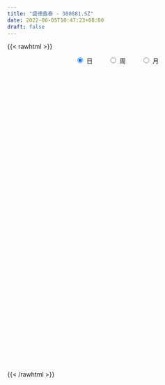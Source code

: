 ```yaml
---
title: "盛德鑫泰 - 300881.SZ"
date: 2022-06-05T10:47:23+08:00
draft: false
---
```

{{< rawhtml >}}
    <div style="text-align: center">
        <label style="padding: 1rem;"><input style="margin-right: .5rem" type="radio" name="period" value="D" checked onclick="period_change(this)">日</label>
        <label style="padding: 1rem;"><input style="margin-right: .5rem" type="radio" name="period" value="W" onclick="period_change(this)">周</label>
        <label style="padding: 1rem;"><input style="margin-right: .5rem" type="radio" name="period" value="M" onclick="period_change(this)">月</label>
    </div>
    <div id="chart" style="height: 700px;"></div> 
    <script type="text/javascript">
        const D_v = [183459.56,133096.41,106943.69,97411.88,115498.33,85787.49,69026.82,60356.19,66077.04,68527.99,84594.08,102949.31,173974.7,141675.83,115065.7,79805.15,62790.23,87959.37,75401.09,59079.61,36997.6,38842.06,52681.86,69478.04,61838.26,84923.35,63080.54,45906.64,35133.87,72165.59,122716.57,109537.2,88916.91,107727.87,76338.31,64384.08,55459.93,49648.51,40727.27,35324.47,34009.37,76171.09,47866.12,44466.17,49767.18,38852.76,42556.01,22459.6,46648.8,39193.55,27491.55,25405.5,21601.06,37850.22,34809.07,37225.3,18696.75,48667.2,26573.89,19067.3,22034.0,19276.0,15183.75,10962.0,20067.17,17413.12,126953.56,89958.3,62262.96,47400.67,52999.32,51194.07,37090.98,33296.37,42504.41,26231.34,25945.98,32380.3,26600.32,20083.32,20736.92,21111.37,26102.72,25650.58,31663.68,45332.68,36478.99,35293.75,24358.53,27278.82,30753.61,44751.41,31254.9,30036.54,41979.24,30599.55,19690.18,18751.0,25635.89,26471.65,19126.77,21857.0,29146.54,31425.86,20425.24,23805.48,22587.0,20332.0,13282.0,14611.0,19881.08,15084.0,23952.18,27911.14,53141.19,40249.26,29738.84,36920.56,32844.04,59978.29,106129.41,80592.72,50213.88,56031.27,39094.66,45753.58,59898.98,86963.94,57770.35,48849.21,60071.3,109966.11,81691.83,162269.13,105213.1,93095.15,67626.56,56825.43,60426.55,41476.54,70540.75,47169.89,39499.73,96292.19,156854.62,97250.22,101921.29,77820.9,62102.69,45600.95,57690.02,48558.29,54357.34,59674.96,76689.04,76168.47,62943.3,68033.24,47720.17,34073.89,30603.05,56785.11,53702.08,46525.42,42369.88,39375.08,33239.4,21358.03,24928.36,34140.74,29299.15,24400.58,24046.37,23606.82,19805.26,30126.0,24139.54,60371.35,39256.24,39011.35,28661.31,41489.02,29791.63,18819.98,25418.5,42028.57,30528.39,39425.96,42203.43,23115.6,15468.08,15050.53,27065.76,22480.06,23480.05,16537.92,33618.14,29879.25,19137.24,15458.51,20050.61,15641.08,9862.36,12572.81,19641.46,18027.81,26114.6,26109.85,22308.17,19818.73,39631.54,30504.45,19914.45,18006.0,14357.94,30536.85,39575.91,24581.61,29964.99,25764.71,13947.7,29925.65,18114.84,13593.0,11273.0,13069.47,12187.73,11450.33,9316.74,21000.64,23193.45,29299.07,21869.35,23704.93,19635.59,16782.16,22368.22,24713.86,34431.91,21306.91,31332.2,22330.73,19456.65,22807.18,92861.39,76868.03,61887.39,50835.8,58903.26,52120.68,75772.09,51794.35,36744.97,37594.65,21886.64,57695.49,36163.53,26650.57,28203.25,35774.23,21117.24,10588.0,12705.0,7378.4,7531.91,6618.0,8392.0,6168.51,8705.52,6552.96,8710.55,7668.91,8977.64,9678.67,14715.64,8034.45,6894.81,12416.73,7756.55,6892.02,6820.57,10143.1,8454.32,5715.07,7259.56,9412.77,10119.95,8818.12,21582.08,15996.53,13385.02,18245.54,12273.45,16312.31,17514.19,12070.96,27952.9,19738.58,12070.15,16531.44,13081.39,11363.0,16492.61,47700.36,29488.51,25378.4,22377.77,18435.27,12620.26,10295.39,8413.36,13258.09,11923.36,53803.12,70384.91,62547.58,34860.45,25707.48,22645.95,21857.27,20565.6,20976.36,15639.48,13203.73,13776.12,17460.22,14680.0,18987.0,28446.7,16192.91,16245.8,16224.99,13886.15,18571.88,19719.82,16511.65,18287.58,36995.8,16700.0,7213.0,11687.02,6458.43,9151.0,7797.35,9114.0,15942.82,11744.0,6409.46,7054.43,4638.0,4887.26,5567.06,6515.06,7596.54,5902.0,6544.54,5419.0,11797.64,9810.2,7446.39,5777.0,9863.08,20837.54,16535.27,19136.42,104547.22,73203.9,51464.2,34534.72,32941.06,24372.21,20928.88,21734.01,17811.46,15911.9,11746.82,11542.0,14467.8,12855.57,13831.96,10121.82,6978.0,8372.39,13764.91,51008.48,68527.26,61548.48,42381.16,29570.94,39381.91,38046.26,74470.51,47487.16,57763.78,39416.05,30460.0,33537.86,28816.98,34664.1,25573.22,19428.0,16762.04,14853.28,11112.44,9689.97,14242.69,27912.92,18349.82,13844.0,13646.44,10585.44,9377.48,8826.23,27823.82,34225.2,27371.93,10974.89,14801.73,10847.54,10795.07,9640.93,11063.76,21044.76]
const D_histogram = [0.0,-1.5794871795,-2.8117408138,-3.7445008884,-4.0823921048,-4.3822597859,-4.5706843021,-4.5636642176,-4.1784117287,-3.5348537908,-2.7927271471,-1.6390900568,-0.1923684998,0.4430390995,0.9753156395,1.0031164705,1.1187729012,1.2585465266,1.1001067927,0.7918216645,0.628610617,0.5640904313,0.7473192163,1.148552299,1.332837846,1.5937228738,1.6268489928,1.5621917507,1.4041658488,1.4881776642,1.8967021242,1.9576669548,2.0005377542,2.274149466,2.1042433021,1.9680606315,1.4906314684,1.0066551916,0.792455195,0.6048822565,0.453940056,0.568960667,0.463640169,0.3784790471,0.1040622107,-0.0610390622,-0.4021855811,-0.5885375407,-0.4427569958,-0.3998454121,-0.3365944219,-0.3639755491,-0.3591061712,-0.2345422076,-0.2221934416,-0.3537102198,-0.3839037582,-0.2951634023,-0.2902955111,-0.2208044718,-0.1286265349,-0.0784601518,-0.0736693673,-0.055920881,0.0176477163,0.0323235616,0.5382919999,0.6403171836,0.5857354353,0.5251428344,0.2649274472,0.1185439923,-0.0499202448,-0.1403163734,-0.353497329,-0.4989157048,-0.5662981882,-0.5244249092,-0.492929581,-0.4467684964,-0.379415055,-0.2606013652,-0.0921934763,0.0035926845,-0.0526385899,-0.031966928,-0.1702358332,-0.3813440212,-0.462797441,-0.5718946502,-0.522817299,-0.261746689,-0.0659632155,0.1011227783,0.2871810625,0.327303981,0.292253437,0.2067896893,0.1894632532,0.2561637242,0.2342422577,0.2799194661,0.3796118092,0.3207209645,0.2024418391,0.1828663053,0.098768512,-0.0407324507,-0.0945960733,-0.1096135923,-0.0079867922,0.1097488583,0.2209483608,0.322994638,0.4438507249,0.4746991923,0.3966557866,0.4392575718,0.3583227844,0.4452526578,0.6854318576,0.6571529636,0.5384519288,0.4369943885,0.2728097599,0.2457726809,0.2385456448,0.3329150485,0.3831490895,0.3256321179,0.3643105418,0.7858945371,1.5071861238,1.4580223145,1.1823912947,0.9048426436,0.733667617,0.5241475299,0.2595389479,0.0106958869,-0.1220714755,-0.3356672414,-0.4475637279,-0.0644437248,0.1367554083,0.0918176189,0.1602338987,-0.0539741846,-0.1978482274,-0.3566537521,-0.3759196225,-0.4117953172,-0.3678323006,-0.3391118401,-0.2466492979,-0.1178811527,-0.2204514586,-0.6184941417,-0.9126996235,-1.1134699916,-1.2368709132,-1.0835956185,-0.9596668232,-0.748674741,-0.6456296428,-0.5286582271,-0.5093550668,-0.4573074913,-0.3845079444,-0.252501764,-0.21162223,-0.226967049,-0.1849712393,-0.1809292973,-0.1564414272,-0.0575242678,0.0421461318,0.1912127154,0.3215082596,0.4292845068,0.4186768339,0.4560001505,0.3933726653,0.3323875481,0.316352679,0.3509474795,0.3227651433,0.3217092253,0.1410575053,-0.0192065531,-0.0969819805,-0.1219478574,-0.0771273195,-0.0424320946,0.0090835996,-0.0062458697,0.0630660368,0.0852876607,0.0523840134,0.0599246973,0.0099584424,-0.0581391919,-0.0675285516,-0.0650016509,-0.0224431727,-0.0495091231,0.0191635204,0.0484731533,0.090392649,0.0612310535,0.1299433852,0.1265531596,0.0880705551,0.0313238483,0.0145343434,0.0549069007,0.0599429141,0.0405155182,-0.0813873715,-0.2590295364,-0.3219446388,-0.2170217147,-0.138265738,-0.1135474418,-0.0554509929,-0.046999616,-0.03809189,0.0090123265,0.0462968861,0.1142954118,0.1836798729,0.2837004817,0.3357684206,0.2904681197,0.2943420019,0.257963939,0.26085527,0.2920810226,0.3572707468,0.3661264719,0.356881552,0.2683160036,0.1761846861,0.1341097768,0.2886824467,0.2941821376,0.1880562005,0.1696243777,0.1792955498,0.1948165021,0.2823075767,0.1984417996,0.1540685282,-0.0141863254,-0.1618904945,-0.1564994508,-0.192923361,-0.2704377306,-0.2701096114,-0.4373729515,-0.617589503,-0.6750928077,-0.7602569404,-0.737222089,-0.6478119872,-0.5448985839,-0.4836232473,-0.3905671195,-0.288599325,-0.2214713063,-0.12941659,-0.049881532,-0.0039472279,0.0012970496,-0.051149095,-0.089025338,-0.0830339984,-0.1358259786,-0.2204706573,-0.2461117891,-0.2277601387,-0.2333317081,-0.1630911012,-0.1028883162,-0.0646620025,0.0198365099,0.1090793012,0.1657363675,0.2866899051,0.3420318377,0.3997940833,0.3938691731,0.3927498147,0.3855097092,0.3994611872,0.3784664322,0.3900510479,0.38865066,0.3508575253,0.3246208103,0.2679723325,0.2182337303,0.2196084497,0.2773363007,0.24483517,0.13714252,0.0974205153,0.0230275431,-0.0296822501,-0.0793723699,-0.1135350702,-0.1186850809,-0.1153208467,0.0045091671,0.1655186452,0.287361436,0.2895447748,0.2293552113,0.1575928994,0.0226292984,-0.0785538375,-0.1556335116,-0.1883213498,-0.1942333555,-0.1730375243,-0.1151461068,-0.1187135387,-0.0824870542,-0.0874854017,-0.0565962995,-0.0200201417,0.019525153,0.0154179022,-0.0720292941,-0.046143545,-0.0985316848,-0.0968158029,-0.1701860602,-0.2755357734,-0.3252177286,-0.4075001712,-0.4028655488,-0.424764346,-0.3973600178,-0.3051228236,-0.1687313149,-0.0771622263,-0.0234167102,-0.0203930461,-0.0071532236,0.0022394897,0.0412704323,0.0673817872,0.1094000834,0.1474493492,0.1455805162,0.1580249038,0.0986559349,0.0935277803,0.0809708935,0.0878440606,0.1299476274,0.1699316051,0.1582404829,0.1648285695,0.4048763207,0.3744179366,0.3200209491,0.2125367679,0.0182163956,-0.1929445473,-0.2844508138,-0.2961527932,-0.2527175024,-0.191102257,-0.1406700563,-0.1123338279,-0.0907800309,-0.0558931878,-0.0602996015,-0.0947094307,-0.0852783568,-0.0710048624,-0.0995931796,0.0489811842,0.1826348544,0.2956848551,0.3075340719,0.2884538717,0.3147863236,0.3202596225,0.3397217246,0.2710688883,0.3135416095,0.2472259867,0.1035114778,0.0628105953,-0.1595836047,-0.4429943564,-0.5688167552,-0.6919963528,-0.6708297454,-0.5868501371,-0.5240012539,-0.4241665529,-0.307969303,-0.1843529454,-0.0946934395,-0.0122945818,0.0427548573,0.0757644512,0.10582033,0.1271026995,0.1765803686,0.2700902672,0.2101826048,0.1824979952,0.1715782575,0.1707096091,0.1592046505,0.1419114846,0.1419951264,0.1807219664]
const D_fast = [0.0,-1.9743589744,-3.9095478121,-5.7784331088,-7.1369223514,-8.532354979,-9.8634505708,-10.9973465407,-11.6566969839,-11.8968524937,-11.8529076367,-11.1090430607,-9.7104136286,-8.9642462544,-8.1881408045,-7.909560856,-7.5142111999,-7.0598009429,-6.9432139786,-7.0535436906,-7.0596020839,-6.9830996617,-6.6130410727,-5.9246699153,-5.4071749068,-4.7478591605,-4.3080207934,-3.9821300978,-3.7891145375,-3.333058306,-2.4503583149,-1.8999767457,-1.3569715077,-0.5148224294,-0.1586677678,0.1971647195,0.0923934235,-0.1399190554,-0.1560052533,-0.1923576277,-0.2298148141,0.0274459636,0.0380355078,0.0474941478,-0.200907136,-0.3812681744,-0.8229610886,-1.1564474335,-1.1213561374,-1.1784059068,-1.199303522,-1.3176785366,-1.4025857014,-1.3366572898,-1.3798568842,-1.5998012173,-1.7259706952,-1.7110211899,-1.7787271765,-1.7644372551,-1.704415952,-1.6738646068,-1.6874911642,-1.6837228981,-1.6057423718,-1.5829856361,-0.9424441977,-0.6803397181,-0.5884876077,-0.5177945,-0.7117780253,-0.8285254822,-1.0094697805,-1.1349450025,-1.4365002903,-1.7066475923,-1.9156046227,-2.0048375711,-2.0965746381,-2.1621056776,-2.189606,-2.1359426514,-1.9905831316,-1.8938987997,-1.9632897215,-1.9506097916,-2.1314376552,-2.4378818485,-2.6350346285,-2.8871055002,-2.9687324738,-2.773098536,-2.5938058664,-2.401439178,-2.1435856282,-2.0216367144,-1.9836238992,-2.0173902246,-1.9873508474,-1.8566094453,-1.8199703474,-1.7043132725,-1.509717977,-1.4884285806,-1.5560972463,-1.5299562037,-1.589361869,-1.7390459444,-1.8165585853,-1.8589795024,-1.7593494004,-1.6141765352,-1.4477399425,-1.2649450059,-1.0331262377,-0.8836029723,-0.8624824313,-0.7100662532,-0.7014203444,-0.5031773065,-0.0916401423,0.0443692045,0.0602811519,0.0680722087,-0.0279099799,0.0064961114,0.0589054865,0.2365036523,0.3825249657,0.4064160236,0.5361720829,1.1542297125,2.2523178301,2.5676595994,2.5876264033,2.5362884131,2.5485302907,2.4700470862,2.2703232411,2.0241541518,1.8608689206,1.5633563443,1.3395689259,1.7065779978,1.9419659829,1.9199825983,2.0284573527,1.8007557233,1.6074196236,1.3594506609,1.2462048849,1.1073803609,1.0593853023,1.0033278028,1.0341280206,1.1334258775,0.975742707,0.4230764885,-0.0993038991,-0.5784417652,-1.0110604151,-1.128684025,-1.2446719356,-1.2208485386,-1.2792108511,-1.2944039922,-1.4024395986,-1.4647188959,-1.4880463351,-1.4191655957,-1.4311916192,-1.5032782004,-1.5075252005,-1.5487155829,-1.5633380696,-1.4788019772,-1.3685950446,-1.1717252822,-0.961052673,-0.7459552992,-0.6518937636,-0.5005704094,-0.4648547283,-0.4427429585,-0.3796896578,-0.2573579874,-0.2048490378,-0.1254776495,-0.2708649931,-0.4359306898,-0.5379516123,-0.5934044535,-0.5678657456,-0.5437785443,-0.4899919501,-0.5068828869,-0.4218044712,-0.3782609321,-0.398068576,-0.3755467178,-0.4230233621,-0.5056557943,-0.531927292,-0.545650804,-0.508703119,-0.5481463502,-0.4746828265,-0.4332549054,-0.3687372474,-0.3825910796,-0.2813929016,-0.2531448373,-0.269609803,-0.3185255477,-0.3316814667,-0.2775821843,-0.2575604424,-0.2668589587,-0.4091086912,-0.6515082402,-0.7949095024,-0.7442420069,-0.7000524648,-0.703721029,-0.6594873283,-0.6627858554,-0.6634011019,-0.6140438038,-0.5651850226,-0.468612644,-0.3533082146,-0.1823624855,-0.0463524414,-0.0190357124,0.0584236703,0.0865365921,0.1546417406,0.2588877488,0.4133951598,0.5137825028,0.5937579709,0.5722714235,0.5241862775,0.5156388124,0.742382094,0.8214273192,0.7623154323,0.7862897039,0.8407847634,0.9050098412,1.06307781,1.0288224828,1.0229663435,0.8511649085,0.6629881158,0.6292542968,0.5445995463,0.3994757441,0.3322764604,0.0556698825,-0.2789440448,-0.5052205514,-0.7804489192,-0.9417195901,-1.014262485,-1.0475737277,-1.1072042029,-1.111789855,-1.0819718918,-1.0702116996,-1.0105111308,-0.9434464558,-0.8984989587,-0.8929304188,-0.9581638371,-1.0182964146,-1.0330635746,-1.1198120495,-1.2595743925,-1.3467434716,-1.3853318559,-1.4492363523,-1.4197685206,-1.3852878147,-1.3632270017,-1.2737693618,-1.1572567452,-1.059165587,-0.8665395731,-0.7256896811,-0.5679789147,-0.4754365316,-0.3783684363,-0.2892311145,-0.1754143397,-0.1017924866,0.007304891,0.1030671681,0.1529884147,0.2079069023,0.2182515077,0.223071338,0.2793481698,0.406410096,0.4351177579,0.3617107379,0.3463438619,0.2777077755,0.2175774198,0.1480442075,0.0854977397,0.0506764588,0.0252104813,0.1461677869,0.3485569262,0.5422400761,0.6168096086,0.6139588479,0.5815947608,0.4522884844,0.3314668892,0.2154788372,0.1357106616,0.081240317,0.0591767671,0.0882816579,0.0550358413,0.0706405623,0.0437708643,0.0605108917,0.0920820141,0.136508597,0.1362558218,0.030801302,0.0451511647,-0.0318698962,-0.0543579651,-0.1702747374,-0.3445083939,-0.4754947813,-0.6596522667,-0.7557340315,-0.8838239152,-0.9557595915,-0.9398031032,-0.8455944231,-0.7733158912,-0.7254245526,-0.72749915,-0.7160476334,-0.7060950477,-0.656746497,-0.6137896953,-0.5444213783,-0.4695097752,-0.4349834791,-0.3830328655,-0.4177378507,-0.3994840602,-0.3917982237,-0.3629640415,-0.2883735678,-0.2059066888,-0.1780376902,-0.1302424613,0.2110243701,0.2741704702,0.2997787199,0.2454287307,0.0556624573,-0.2037346224,-0.3663535924,-0.4520937701,-0.4718378549,-0.4579981738,-0.4427334871,-0.4424807157,-0.4436219265,-0.4227083802,-0.4421896943,-0.5002768812,-0.5121653966,-0.5156431177,-0.5691297298,-0.40831007,-0.2289976862,-0.0420264717,0.046706263,0.0997395308,0.2047685636,0.2903067681,0.3946993013,0.3938136872,0.5146718107,0.5101626845,0.3923260451,0.3673278115,0.1050377103,-0.2891216306,-0.5571482181,-0.8533269038,-0.9998677328,-1.0626006588,-1.1307520891,-1.1369590263,-1.0977541022,-1.020225981,-0.954239835,-0.8749146227,-0.8091764693,-0.7572257625,-0.7007148012,-0.6476567569,-0.5540339956,-0.3930015302,-0.4003635414,-0.3824236522,-0.3504488256,-0.3086400717,-0.2803438677,-0.2621591623,-0.2265767389,-0.1426694073]
const D_slow = [0.0,-0.3948717949,-1.0978069983,-2.0339322204,-3.0545302466,-4.1500951931,-5.2927662686,-6.433682323,-7.4782852552,-8.3619987029,-9.0601804897,-9.4699530039,-9.5180451288,-9.4072853539,-9.1634564441,-8.9126773264,-8.6329841011,-8.3183474695,-8.0433207713,-7.8453653552,-7.6882127009,-7.5471900931,-7.360360289,-7.0732222143,-6.7400127528,-6.3415820343,-5.9348697861,-5.5443218485,-5.1932803863,-4.8212359702,-4.3470604392,-3.8576437005,-3.3575092619,-2.7889718954,-2.2629110699,-1.770895912,-1.3982380449,-1.146574247,-0.9484604483,-0.7972398841,-0.6837548701,-0.5415147034,-0.4256046612,-0.3309848994,-0.3049693467,-0.3202291122,-0.4207755075,-0.5679098927,-0.6785991417,-0.7785604947,-0.8627091002,-0.9537029874,-1.0434795302,-1.1021150821,-1.1576634425,-1.2460909975,-1.342066937,-1.4158577876,-1.4884316654,-1.5436327833,-1.5757894171,-1.595404455,-1.6138217968,-1.6278020171,-1.623390088,-1.6153091976,-1.4807361977,-1.3206569018,-1.1742230429,-1.0429373343,-0.9767054725,-0.9470694745,-0.9595495357,-0.994628629,-1.0830029613,-1.2077318875,-1.3493064345,-1.4804126618,-1.6036450571,-1.7153371812,-1.8101909449,-1.8753412862,-1.8983896553,-1.8974914842,-1.9106511316,-1.9186428636,-1.9612018219,-2.0565378272,-2.1722371875,-2.31521085,-2.4459151748,-2.511351847,-2.5278426509,-2.5025619563,-2.4307666907,-2.3489406954,-2.2758773362,-2.2241799139,-2.1768141006,-2.1127731695,-2.0542126051,-1.9842327386,-1.8893297863,-1.8091495451,-1.7585390853,-1.712822509,-1.688130381,-1.6983134937,-1.721962512,-1.7493659101,-1.7513626081,-1.7239253935,-1.6686883033,-1.5879396438,-1.4769769626,-1.3583021646,-1.2591382179,-1.149323825,-1.0597431288,-0.9484299644,-0.777072,-0.6127837591,-0.4781707769,-0.3689221798,-0.3007197398,-0.2392765696,-0.1796401583,-0.0964113962,-0.0006241238,0.0807839057,0.1718615411,0.3683351754,0.7451317063,1.1096372849,1.4052351086,1.6314457695,1.8148626737,1.9458995562,2.0107842932,2.0134582649,1.9829403961,1.8990235857,1.7871326537,1.7710217225,1.8052105746,1.8281649794,1.868223454,1.8547299079,1.805267851,1.716104413,1.6221245074,1.5191756781,1.4272176029,1.3424396429,1.2807773184,1.2513070303,1.1961941656,1.0415706302,0.8133957243,0.5350282264,0.2258104981,-0.0450884065,-0.2850051123,-0.4721737976,-0.6335812083,-0.7657457651,-0.8930845318,-1.0074114046,-1.1035383907,-1.1666638317,-1.2195693892,-1.2763111515,-1.3225539613,-1.3677862856,-1.4068966424,-1.4212777094,-1.4107411764,-1.3629379976,-1.2825609327,-1.175239806,-1.0705705975,-0.9565705599,-0.8582273935,-0.7751305065,-0.6960423368,-0.6083054669,-0.5276141811,-0.4471868747,-0.4119224984,-0.4167241367,-0.4409696318,-0.4714565962,-0.490738426,-0.5013464497,-0.4990755498,-0.5006370172,-0.484870508,-0.4635485928,-0.4504525895,-0.4354714151,-0.4329818045,-0.4475166025,-0.4643987404,-0.4806491531,-0.4862599463,-0.4986372271,-0.493846347,-0.4817280587,-0.4591298964,-0.443822133,-0.4113362867,-0.3796979969,-0.3576803581,-0.349849396,-0.3462158101,-0.332489085,-0.3175033565,-0.3073744769,-0.3277213198,-0.3924787039,-0.4729648636,-0.5272202922,-0.5617867267,-0.5901735872,-0.6040363354,-0.6157862394,-0.6253092119,-0.6230561303,-0.6114819087,-0.5829080558,-0.5369880876,-0.4660629671,-0.382120862,-0.3095038321,-0.2359183316,-0.1714273469,-0.1062135294,-0.0331932737,0.056124413,0.1476560309,0.2368764189,0.3039554198,0.3480015914,0.3815290356,0.4536996473,0.5272451817,0.5742592318,0.6166653262,0.6614892137,0.7101933392,0.7807702333,0.8303806832,0.8688978153,0.8653512339,0.8248786103,0.7857537476,0.7375229073,0.6699134747,0.6023860718,0.493042834,0.3386454582,0.1698722563,-0.0201919788,-0.204497501,-0.3664504978,-0.5026751438,-0.6235809556,-0.7212227355,-0.7933725668,-0.8487403933,-0.8810945408,-0.8935649238,-0.8945517308,-0.8942274684,-0.9070147422,-0.9292710767,-0.9500295762,-0.9839860709,-1.0391037352,-1.1006316825,-1.1575717172,-1.2159046442,-1.2566774195,-1.2823994985,-1.2985649992,-1.2936058717,-1.2663360464,-1.2249019545,-1.1532294782,-1.0677215188,-0.967772998,-0.8693057047,-0.771118251,-0.6747408237,-0.5748755269,-0.4802589189,-0.3827461569,-0.2855834919,-0.1978691106,-0.116713908,-0.0497208249,0.0048376077,0.0597397201,0.1290737953,0.1902825878,0.2245682178,0.2489233467,0.2546802324,0.2472596699,0.2274165774,0.1990328099,0.1693615397,0.140531328,0.1416586198,0.1830382811,0.2548786401,0.3272648338,0.3846036366,0.4240018614,0.429659186,0.4100207267,0.3711123488,0.3240320113,0.2754736725,0.2322142914,0.2034277647,0.17374938,0.1531276165,0.131256266,0.1171071912,0.1121021557,0.116983444,0.1208379196,0.102830596,0.0912947098,0.0666617886,0.0424578379,-0.0000886772,-0.0689726205,-0.1502770527,-0.2521520955,-0.3528684827,-0.4590595692,-0.5583995737,-0.6346802796,-0.6768631083,-0.6961536649,-0.7020078424,-0.7071061039,-0.7088944098,-0.7083345374,-0.6980169293,-0.6811714825,-0.6538214617,-0.6169591244,-0.5805639953,-0.5410577694,-0.5163937856,-0.4930118406,-0.4727691172,-0.450808102,-0.4183211952,-0.3758382939,-0.3362781732,-0.2950710308,-0.1938519506,-0.1002474665,-0.0202422292,0.0328919628,0.0374460617,-0.0107900751,-0.0819027786,-0.1559409769,-0.2191203525,-0.2668959167,-0.3020634308,-0.3301468878,-0.3528418955,-0.3668151925,-0.3818900928,-0.4055674505,-0.4268870397,-0.4446382553,-0.4695365502,-0.4572912542,-0.4116325406,-0.3377113268,-0.2608278088,-0.1887143409,-0.11001776,-0.0299528544,0.0549775768,0.1227447988,0.2011302012,0.2629366979,0.2888145673,0.3045172162,0.264621315,0.1538727259,0.0116685371,-0.1613305511,-0.3290379874,-0.4757505217,-0.6067508352,-0.7127924734,-0.7897847992,-0.8358730355,-0.8595463954,-0.8626200409,-0.8519313266,-0.8329902137,-0.8065351312,-0.7747594564,-0.7306143642,-0.6630917974,-0.6105461462,-0.5649216474,-0.522027083,-0.4793496808,-0.4395485182,-0.404070647,-0.3685718654,-0.3233913738]
const D_data = [['2020-09-01', 56.1, 78.0, 56.03, 94.96],['2020-09-02', 67.0, 53.25, 52.6, 72.5],['2020-09-03', 48.18, 48.1, 43.33, 56.5],['2020-09-04', 44.6, 43.12, 42.94, 46.8],['2020-09-07', 43.68, 43.62, 41.71, 50.33],['2020-09-08', 41.28, 38.45, 38.44, 41.5],['2020-09-09', 37.38, 34.25, 34.25, 37.68],['2020-09-10', 35.2, 31.7, 31.28, 35.96],['2020-09-11', 30.99, 33.0, 30.3, 34.4],['2020-09-14', 32.58, 34.8, 32.2, 34.85],['2020-09-15', 34.4, 36.01, 33.6, 38.1],['2020-09-16', 36.07, 43.21, 34.5, 43.21],['2020-09-17', 47.07, 51.85, 44.0, 51.85],['2020-09-18', 51.0, 46.08, 45.7, 54.22],['2020-09-21', 43.39, 47.2, 42.51, 48.26],['2020-09-22', 44.0, 41.9, 41.01, 45.5],['2020-09-23', 41.89, 42.99, 41.89, 44.18],['2020-09-24', 42.01, 43.73, 41.34, 46.99],['2020-09-25', 43.08, 39.72, 38.21, 46.43],['2020-09-28', 38.52, 36.2, 36.05, 39.69],['2020-09-29', 36.96, 36.2, 35.92, 37.2],['2020-09-30', 36.51, 36.21, 35.81, 37.8],['2020-10-09', 37.07, 39.1, 36.61, 39.48],['2020-10-12', 39.23, 43.15, 39.23, 44.5],['2020-10-13', 42.78, 42.03, 41.01, 42.85],['2020-10-14', 41.81, 44.44, 41.75, 46.0],['2020-10-15', 43.6, 42.8, 41.08, 44.45],['2020-10-16', 42.51, 41.95, 40.92, 43.43],['2020-10-19', 41.9, 40.6, 40.08, 42.57],['2020-10-20', 40.06, 43.88, 40.01, 45.29],['2020-10-21', 44.99, 49.99, 43.7, 51.5],['2020-10-22', 47.0, 47.87, 46.78, 51.6],['2020-10-23', 48.41, 49.0, 46.1, 50.5],['2020-10-26', 48.2, 54.03, 48.2, 54.09],['2020-10-27', 52.7, 50.15, 49.1, 53.68],['2020-10-28', 49.69, 51.09, 47.51, 51.13],['2020-10-29', 49.3, 46.31, 46.18, 50.0],['2020-10-30', 45.88, 44.44, 44.13, 47.68],['2020-11-02', 44.24, 46.5, 44.24, 46.8],['2020-11-03', 46.51, 46.18, 45.7, 47.3],['2020-11-04', 46.72, 46.04, 45.15, 48.0],['2020-11-05', 46.6, 49.6, 46.6, 49.94],['2020-11-06', 49.0, 47.21, 46.35, 49.84],['2020-11-09', 47.61, 47.23, 45.08, 49.15],['2020-11-10', 47.56, 44.03, 43.74, 47.6],['2020-11-11', 43.54, 44.18, 43.04, 45.8],['2020-11-12', 43.5, 40.36, 40.18, 43.93],['2020-11-13', 40.02, 40.4, 39.5, 41.49],['2020-11-16', 40.71, 43.95, 40.18, 44.2],['2020-11-17', 43.67, 42.73, 41.84, 44.5],['2020-11-18', 42.7, 42.86, 42.1, 43.8],['2020-11-19', 42.36, 41.41, 41.12, 42.4],['2020-11-20', 41.41, 41.32, 40.62, 42.31],['2020-11-23', 41.91, 42.78, 41.79, 44.09],['2020-11-24', 41.9, 41.4, 40.91, 43.38],['2020-11-25', 41.07, 38.87, 38.86, 41.5],['2020-11-26', 38.87, 39.22, 38.5, 39.37],['2020-11-27', 38.91, 40.4, 38.9, 42.27],['2020-11-30', 40.02, 39.16, 39.1, 40.58],['2020-12-01', 39.1, 39.75, 38.66, 39.94],['2020-12-02', 39.83, 40.11, 39.8, 40.79],['2020-12-03', 39.34, 39.66, 39.34, 40.45],['2020-12-04', 40.18, 38.95, 38.86, 40.44],['2020-12-07', 38.95, 38.89, 38.8, 39.91],['2020-12-08', 38.85, 39.59, 37.77, 39.65],['2020-12-09', 39.21, 38.88, 38.64, 39.95],['2020-12-10', 38.88, 46.46, 38.7, 46.66],['2020-12-11', 44.19, 43.32, 42.38, 45.49],['2020-12-14', 43.0, 41.8, 40.72, 43.19],['2020-12-15', 41.28, 41.7, 40.25, 41.79],['2020-12-16', 41.31, 38.5, 38.36, 41.47],['2020-12-17', 37.45, 38.84, 36.0, 39.35],['2020-12-18', 38.25, 37.6, 37.6, 40.01],['2020-12-21', 37.61, 37.66, 37.36, 38.5],['2020-12-22', 36.99, 34.95, 34.95, 37.36],['2020-12-23', 34.61, 34.32, 33.97, 35.46],['2020-12-24', 34.01, 34.11, 33.84, 35.5],['2020-12-25', 33.86, 34.77, 33.31, 35.98],['2020-12-28', 34.5, 34.21, 33.42, 34.97],['2020-12-29', 33.71, 33.99, 33.6, 34.65],['2020-12-30', 33.6, 33.98, 33.51, 35.15],['2020-12-31', 33.75, 34.61, 33.53, 34.68],['2021-01-04', 34.6, 35.6, 34.52, 36.03],['2021-01-05', 35.45, 35.1, 35.01, 36.43],['2021-01-06', 34.96, 33.01, 32.89, 35.1],['2021-01-07', 32.9, 33.57, 31.76, 35.5],['2021-01-08', 32.34, 30.9, 30.0, 33.19],['2021-01-11', 30.88, 28.53, 28.16, 31.34],['2021-01-12', 28.31, 28.72, 28.29, 29.88],['2021-01-13', 28.76, 27.12, 27.02, 29.19],['2021-01-14', 26.78, 28.16, 26.6, 28.6],['2021-01-15', 28.18, 30.99, 28.15, 32.15],['2021-01-18', 31.0, 30.92, 30.37, 32.14],['2021-01-19', 31.7, 31.2, 30.33, 32.32],['2021-01-20', 31.08, 32.2, 31.08, 34.9],['2021-01-21', 31.49, 30.89, 30.73, 32.0],['2021-01-22', 31.07, 29.88, 29.82, 31.37],['2021-01-25', 29.36, 28.8, 28.61, 29.96],['2021-01-26', 28.9, 29.22, 28.76, 30.97],['2021-01-27', 28.93, 30.28, 28.81, 30.65],['2021-01-28', 29.69, 29.19, 29.0, 31.17],['2021-01-29', 29.2, 30.02, 29.2, 30.46],['2021-02-01', 30.26, 31.08, 29.49, 31.28],['2021-02-02', 30.75, 29.22, 29.01, 31.3],['2021-02-03', 29.08, 27.95, 27.72, 29.27],['2021-02-04', 28.04, 28.72, 27.15, 29.05],['2021-02-05', 28.47, 27.5, 27.34, 29.73],['2021-02-08', 27.3, 25.98, 25.76, 27.45],['2021-02-09', 25.98, 26.23, 25.91, 27.09],['2021-02-10', 26.78, 26.2, 26.19, 27.0],['2021-02-18', 26.97, 27.6, 26.62, 27.88],['2021-02-19', 27.45, 28.19, 27.3, 28.19],['2021-02-22', 28.4, 28.62, 28.12, 30.07],['2021-02-23', 29.2, 29.07, 27.71, 29.9],['2021-02-24', 29.58, 30.0, 29.58, 32.91],['2021-02-25', 29.4, 29.45, 29.25, 30.73],['2021-02-26', 28.8, 28.12, 28.06, 29.71],['2021-03-01', 28.54, 29.7, 28.02, 30.0],['2021-03-02', 29.9, 28.21, 27.98, 29.92],['2021-03-03', 28.29, 30.51, 28.29, 30.98],['2021-03-04', 30.06, 33.65, 29.85, 36.23],['2021-03-05', 31.5, 31.3, 30.7, 32.1],['2021-03-08', 31.2, 30.17, 30.11, 31.99],['2021-03-09', 29.73, 30.12, 28.03, 31.79],['2021-03-10', 29.53, 28.85, 28.39, 29.72],['2021-03-11', 28.87, 30.22, 28.01, 30.88],['2021-03-12', 31.5, 30.54, 30.54, 32.7],['2021-03-15', 30.25, 32.26, 30.25, 35.3],['2021-03-16', 31.17, 32.38, 31.17, 32.7],['2021-03-17', 31.66, 31.3, 30.2, 31.81],['2021-03-18', 32.0, 32.75, 31.14, 32.88],['2021-03-19', 32.49, 39.3, 31.9, 39.3],['2021-03-22', 44.0, 47.16, 43.96, 47.16],['2021-03-23', 48.02, 40.65, 40.01, 48.99],['2021-03-24', 38.3, 38.17, 37.29, 39.7],['2021-03-25', 39.59, 37.7, 37.4, 41.2],['2021-03-26', 36.15, 38.72, 36.12, 39.2],['2021-03-29', 38.0, 37.98, 37.2, 38.99],['2021-03-30', 37.67, 36.6, 35.0, 37.85],['2021-03-31', 36.33, 35.8, 35.55, 36.9],['2021-04-01', 35.98, 36.46, 34.18, 36.95],['2021-04-02', 35.8, 34.6, 34.55, 35.88],['2021-04-06', 34.62, 34.94, 34.62, 36.25],['2021-04-07', 34.77, 41.93, 34.43, 41.93],['2021-04-08', 42.17, 41.52, 40.8, 48.82],['2021-04-09', 42.21, 39.21, 38.5, 43.37],['2021-04-12', 38.99, 41.06, 38.0, 42.6],['2021-04-13', 39.97, 37.43, 36.6, 40.0],['2021-04-14', 36.02, 37.5, 35.9, 38.82],['2021-04-15', 36.6, 36.52, 35.5, 37.5],['2021-04-16', 36.8, 37.73, 36.3, 38.29],['2021-04-19', 37.52, 37.28, 37.0, 38.04],['2021-04-20', 36.81, 38.2, 36.81, 38.9],['2021-04-21', 37.56, 38.12, 37.5, 39.79],['2021-04-22', 37.86, 39.2, 37.8, 41.49],['2021-04-23', 38.5, 40.29, 37.1, 40.5],['2021-04-26', 40.35, 37.5, 37.49, 40.7],['2021-04-27', 35.87, 32.26, 32.0, 35.87],['2021-04-28', 32.23, 31.2, 30.61, 32.51],['2021-04-29', 31.02, 30.31, 30.28, 31.21],['2021-04-30', 30.14, 29.51, 28.96, 30.66],['2021-05-06', 29.96, 32.14, 29.96, 32.8],['2021-05-07', 32.94, 31.68, 31.5, 33.52],['2021-05-10', 33.0, 32.94, 32.01, 33.48],['2021-05-11', 32.3, 31.8, 31.0, 32.3],['2021-05-12', 31.72, 32.0, 31.3, 33.3],['2021-05-13', 31.98, 30.61, 30.52, 31.98],['2021-05-14', 30.92, 30.69, 30.32, 31.22],['2021-05-17', 30.49, 30.8, 29.8, 31.04],['2021-05-18', 30.5, 31.68, 30.5, 31.88],['2021-05-19', 31.2, 30.65, 30.5, 31.4],['2021-05-20', 29.99, 29.66, 29.38, 30.5],['2021-05-21', 29.67, 30.1, 29.67, 30.88],['2021-05-24', 29.46, 29.41, 29.21, 30.2],['2021-05-25', 29.69, 29.41, 28.81, 29.69],['2021-05-26', 29.21, 30.39, 29.21, 31.01],['2021-05-27', 30.4, 30.73, 30.21, 30.91],['2021-05-28', 31.9, 31.92, 31.88, 35.98],['2021-05-31', 31.32, 32.46, 31.19, 33.0],['2021-06-01', 32.05, 32.95, 31.51, 33.47],['2021-06-02', 32.88, 31.91, 31.85, 33.18],['2021-06-03', 31.73, 32.79, 31.73, 33.58],['2021-06-04', 32.4, 31.68, 31.52, 32.5],['2021-06-07', 31.37, 31.54, 31.37, 32.48],['2021-06-08', 31.55, 32.05, 31.17, 32.52],['2021-06-09', 32.1, 32.91, 31.68, 33.65],['2021-06-10', 32.26, 32.33, 32.21, 33.25],['2021-06-11', 32.34, 32.78, 32.13, 33.65],['2021-06-15', 32.89, 30.16, 29.88, 32.89],['2021-06-16', 29.99, 29.48, 29.41, 30.45],['2021-06-17', 29.3, 29.76, 29.29, 30.04],['2021-06-18', 29.53, 29.99, 29.38, 30.29],['2021-06-21', 30.55, 30.77, 30.55, 32.19],['2021-06-22', 30.45, 30.74, 30.45, 31.18],['2021-06-23', 30.56, 31.1, 30.15, 31.34],['2021-06-24', 31.08, 30.29, 30.26, 31.18],['2021-06-25', 30.24, 31.45, 30.11, 31.6],['2021-06-28', 32.4, 31.1, 31.01, 32.5],['2021-06-29', 30.24, 30.37, 30.23, 30.95],['2021-06-30', 30.42, 30.79, 30.42, 31.26],['2021-07-01', 31.0, 29.92, 29.88, 31.3],['2021-07-02', 29.78, 29.29, 29.02, 30.1],['2021-07-05', 29.41, 29.7, 29.37, 29.95],['2021-07-06', 29.86, 29.71, 29.22, 30.1],['2021-07-07', 29.26, 30.23, 29.26, 30.6],['2021-07-08', 30.07, 29.3, 29.28, 30.3],['2021-07-09', 29.38, 30.53, 29.11, 30.8],['2021-07-12', 30.98, 30.26, 30.18, 31.51],['2021-07-13', 30.12, 30.6, 29.82, 31.2],['2021-07-14', 30.75, 29.74, 29.69, 30.99],['2021-07-15', 29.55, 31.09, 29.21, 31.23],['2021-07-16', 30.55, 30.41, 30.25, 31.68],['2021-07-19', 30.25, 29.89, 29.85, 30.79],['2021-07-20', 29.48, 29.4, 29.07, 29.74],['2021-07-21', 29.32, 29.67, 29.32, 30.09],['2021-07-22', 29.79, 30.43, 29.6, 30.92],['2021-07-23', 30.32, 30.11, 30.11, 31.78],['2021-07-26', 30.44, 29.76, 29.66, 30.8],['2021-07-27', 29.56, 28.03, 27.9, 30.3],['2021-07-28', 27.28, 26.33, 25.66, 27.68],['2021-07-29', 26.28, 26.82, 26.28, 27.16],['2021-07-30', 26.77, 28.75, 26.59, 28.82],['2021-08-02', 28.02, 28.7, 27.94, 28.75],['2021-08-03', 28.51, 28.12, 28.12, 29.04],['2021-08-04', 28.02, 28.61, 28.02, 28.77],['2021-08-05', 28.47, 28.04, 27.71, 28.7],['2021-08-06', 27.87, 27.97, 27.69, 28.61],['2021-08-09', 27.5, 28.5, 27.4, 28.5],['2021-08-10', 28.5, 28.54, 28.32, 28.75],['2021-08-11', 28.53, 29.19, 28.4, 29.4],['2021-08-12', 29.0, 29.62, 28.82, 29.91],['2021-08-13', 29.29, 30.58, 29.01, 30.96],['2021-08-16', 30.2, 30.58, 29.77, 30.81],['2021-08-17', 30.5, 29.58, 29.45, 31.34],['2021-08-18', 29.89, 30.28, 29.89, 30.81],['2021-08-19', 30.14, 29.88, 29.52, 30.24],['2021-08-20', 29.9, 30.47, 29.4, 30.64],['2021-08-23', 30.4, 31.13, 30.36, 31.6],['2021-08-24', 31.0, 32.08, 31.0, 32.5],['2021-08-25', 32.1, 31.88, 31.06, 32.48],['2021-08-26', 31.3, 31.97, 31.3, 33.04],['2021-08-27', 31.3, 31.0, 30.5, 32.5],['2021-08-30', 30.71, 30.69, 30.2, 31.6],['2021-08-31', 30.69, 31.13, 29.6, 31.58],['2021-09-01', 30.45, 34.13, 30.45, 37.36],['2021-09-02', 32.33, 33.0, 31.76, 33.35],['2021-09-03', 33.88, 31.6, 30.9, 34.65],['2021-09-06', 31.01, 32.59, 31.01, 33.5],['2021-09-07', 32.34, 33.15, 32.1, 33.7],['2021-09-08', 32.89, 33.54, 32.0, 34.0],['2021-09-09', 33.8, 35.02, 33.0, 36.09],['2021-09-10', 34.15, 33.19, 33.12, 34.64],['2021-09-13', 32.9, 33.6, 32.66, 34.1],['2021-09-14', 33.31, 31.65, 31.5, 33.31],['2021-09-15', 31.33, 31.1, 30.8, 31.98],['2021-09-16', 32.2, 32.62, 32.2, 36.0],['2021-09-17', 31.99, 31.98, 31.3, 32.5],['2021-09-22', 31.29, 31.07, 30.48, 31.58],['2021-09-23', 31.21, 31.71, 30.7, 32.1],['2021-09-24', 31.2, 28.95, 28.95, 31.3],['2021-09-27', 28.72, 27.48, 27.0, 28.72],['2021-09-28', 27.12, 27.89, 27.12, 28.07],['2021-09-29', 27.85, 26.59, 26.5, 27.85],['2021-09-30', 26.9, 27.16, 26.88, 27.5],['2021-10-08', 27.27, 27.7, 27.27, 27.93],['2021-10-11', 27.79, 27.85, 27.6, 28.33],['2021-10-12', 27.8, 27.28, 26.9, 27.97],['2021-10-13', 27.1, 27.65, 27.07, 27.7],['2021-10-14', 27.54, 27.91, 27.34, 28.07],['2021-10-15', 27.99, 27.61, 27.53, 28.16],['2021-10-18', 27.6, 28.09, 27.5, 28.14],['2021-10-19', 28.09, 28.2, 27.66, 28.2],['2021-10-20', 28.45, 27.97, 27.92, 28.66],['2021-10-21', 27.56, 27.47, 27.47, 28.3],['2021-10-22', 27.67, 26.47, 26.43, 27.67],['2021-10-25', 26.41, 26.22, 26.01, 26.88],['2021-10-26', 26.32, 26.48, 26.11, 26.7],['2021-10-27', 26.16, 25.39, 25.18, 26.32],['2021-10-28', 25.27, 24.33, 24.25, 25.42],['2021-10-29', 24.34, 24.43, 24.34, 24.9],['2021-11-01', 24.45, 24.61, 24.06, 24.78],['2021-11-02', 24.37, 23.99, 23.8, 24.95],['2021-11-03', 24.0, 24.78, 24.0, 24.84],['2021-11-04', 24.78, 24.72, 24.52, 24.87],['2021-11-05', 24.72, 24.46, 24.35, 24.85],['2021-11-08', 24.4, 25.17, 24.28, 25.17],['2021-11-09', 24.86, 25.57, 24.86, 25.85],['2021-11-10', 25.57, 25.49, 24.82, 25.57],['2021-11-11', 25.72, 26.79, 25.57, 27.38],['2021-11-12', 26.4, 26.54, 26.04, 26.66],['2021-11-15', 26.4, 27.03, 26.3, 27.16],['2021-11-16', 27.59, 26.56, 26.55, 27.99],['2021-11-17', 26.6, 26.8, 26.6, 27.26],['2021-11-18', 27.1, 26.91, 26.85, 27.62],['2021-11-19', 27.2, 27.42, 26.58, 27.88],['2021-11-22', 27.27, 27.2, 26.94, 27.78],['2021-11-23', 27.3, 27.83, 27.23, 28.5],['2021-11-24', 27.68, 27.96, 27.29, 28.15],['2021-11-25', 27.68, 27.66, 27.56, 27.98],['2021-11-26', 27.59, 27.88, 27.5, 28.42],['2021-11-29', 27.23, 27.5, 26.81, 27.8],['2021-11-30', 28.28, 27.49, 27.38, 28.28],['2021-12-01', 27.48, 28.18, 27.36, 28.21],['2021-12-02', 27.99, 29.26, 27.8, 29.62],['2021-12-03', 28.81, 28.43, 28.0, 29.25],['2021-12-06', 28.53, 27.29, 27.29, 29.18],['2021-12-07', 27.66, 27.87, 27.34, 28.8],['2021-12-08', 27.63, 27.21, 26.97, 27.87],['2021-12-09', 27.05, 27.17, 26.9, 27.46],['2021-12-10', 27.15, 26.92, 26.72, 27.28],['2021-12-13', 27.12, 26.84, 26.8, 27.2],['2021-12-14', 26.84, 27.03, 26.31, 27.06],['2021-12-15', 27.03, 27.06, 26.92, 27.47],['2021-12-16', 27.08, 28.83, 27.08, 30.18],['2021-12-17', 28.51, 30.2, 28.51, 30.88],['2021-12-20', 30.19, 30.69, 29.81, 32.7],['2021-12-21', 30.91, 29.8, 29.58, 31.32],['2021-12-22', 30.66, 29.12, 29.02, 30.66],['2021-12-23', 29.5, 28.83, 28.42, 29.88],['2021-12-24', 28.67, 27.61, 27.43, 28.67],['2021-12-27', 27.43, 27.43, 27.03, 27.74],['2021-12-28', 27.39, 27.21, 26.86, 27.56],['2021-12-29', 27.44, 27.38, 26.8, 27.7],['2021-12-30', 27.67, 27.5, 27.2, 27.67],['2021-12-31', 27.48, 27.77, 27.31, 27.91],['2022-01-04', 27.77, 28.36, 27.4, 28.49],['2022-01-05', 28.24, 27.67, 27.28, 28.3],['2022-01-06', 27.58, 28.2, 27.32, 28.76],['2022-01-07', 28.06, 27.72, 27.72, 28.83],['2022-01-10', 27.87, 28.2, 27.12, 28.3],['2022-01-11', 28.21, 28.44, 28.1, 28.81],['2022-01-12', 28.26, 28.7, 28.26, 28.96],['2022-01-13', 28.63, 28.28, 28.13, 28.86],['2022-01-14', 28.28, 26.98, 26.8, 28.52],['2022-01-17', 27.28, 28.2, 27.02, 28.4],['2022-01-18', 28.17, 27.1, 27.08, 28.36],['2022-01-19', 27.62, 27.57, 27.35, 28.57],['2022-01-20', 27.47, 26.33, 26.3, 28.72],['2022-01-21', 26.2, 25.26, 25.01, 26.21],['2022-01-24', 25.36, 25.28, 24.9, 25.49],['2022-01-25', 25.03, 24.19, 24.19, 25.24],['2022-01-26', 24.3, 24.7, 24.3, 24.95],['2022-01-27', 24.89, 23.93, 23.81, 24.89],['2022-01-28', 23.95, 24.16, 23.67, 24.55],['2022-02-07', 24.43, 24.93, 24.43, 25.06],['2022-02-08', 24.81, 25.82, 24.81, 26.06],['2022-02-09', 25.62, 25.68, 25.39, 25.95],['2022-02-10', 25.64, 25.46, 25.28, 25.86],['2022-02-11', 25.27, 24.86, 24.83, 25.58],['2022-02-14', 24.8, 24.92, 24.58, 25.16],['2022-02-15', 24.95, 24.83, 24.45, 24.96],['2022-02-16', 24.88, 25.25, 24.79, 25.32],['2022-02-17', 25.24, 25.21, 25.06, 25.55],['2022-02-18', 25.04, 25.57, 25.0, 25.85],['2022-02-21', 25.45, 25.75, 25.35, 25.78],['2022-02-22', 25.76, 25.38, 25.24, 25.81],['2022-02-23', 25.61, 25.63, 25.3, 25.65],['2022-02-24', 25.63, 24.63, 24.52, 25.8],['2022-02-25', 25.04, 25.14, 24.83, 25.58],['2022-02-28', 25.29, 25.0, 24.4, 25.29],['2022-03-01', 24.88, 25.23, 24.84, 25.35],['2022-03-02', 25.19, 25.83, 25.19, 25.9],['2022-03-03', 25.95, 26.09, 25.67, 26.81],['2022-03-04', 26.01, 25.6, 25.59, 26.45],['2022-03-07', 26.25, 25.9, 25.61, 26.65],['2022-03-08', 27.74, 29.69, 27.74, 31.08],['2022-03-09', 26.0, 27.16, 25.4, 27.5],['2022-03-10', 26.45, 26.9, 26.31, 27.54],['2022-03-11', 26.54, 26.01, 25.32, 26.55],['2022-03-14', 25.7, 24.2, 24.12, 25.7],['2022-03-15', 24.1, 22.82, 22.76, 24.56],['2022-03-16', 23.38, 23.3, 22.39, 23.45],['2022-03-17', 23.4, 23.77, 23.1, 24.05],['2022-03-18', 23.53, 24.3, 23.53, 24.48],['2022-03-21', 24.48, 24.6, 24.2, 24.64],['2022-03-22', 24.61, 24.59, 24.16, 24.73],['2022-03-23', 24.59, 24.38, 24.28, 24.78],['2022-03-24', 24.42, 24.3, 24.21, 24.95],['2022-03-25', 24.41, 24.51, 24.39, 24.82],['2022-03-28', 24.27, 24.0, 23.61, 24.37],['2022-03-29', 23.9, 23.4, 23.3, 24.25],['2022-03-30', 23.65, 23.75, 23.31, 23.8],['2022-03-31', 23.7, 23.75, 23.5, 24.05],['2022-04-01', 23.63, 23.04, 22.96, 23.69],['2022-04-06', 23.08, 25.5, 22.91, 26.26],['2022-04-07', 25.07, 26.11, 24.86, 27.6],['2022-04-08', 25.66, 26.66, 25.0, 27.6],['2022-04-11', 26.0, 25.93, 25.61, 27.17],['2022-04-12', 25.41, 25.73, 25.27, 26.59],['2022-04-13', 25.41, 26.54, 25.2, 26.9],['2022-04-14', 26.3, 26.61, 26.07, 27.0],['2022-04-15', 26.4, 27.12, 26.34, 30.75],['2022-04-18', 26.5, 26.14, 25.63, 27.04],['2022-04-19', 25.75, 27.72, 25.75, 28.2],['2022-04-20', 27.14, 26.55, 26.3, 27.4],['2022-04-21', 26.91, 25.19, 25.08, 27.2],['2022-04-22', 24.7, 26.09, 24.04, 26.67],['2022-04-25', 25.51, 23.1, 23.0, 25.72],['2022-04-26', 23.09, 20.75, 20.65, 23.42],['2022-04-27', 20.7, 21.22, 19.62, 21.24],['2022-04-28', 20.67, 20.06, 19.96, 21.2],['2022-04-29', 20.16, 21.01, 20.16, 21.2],['2022-05-05', 21.01, 21.52, 20.89, 21.79],['2022-05-06', 20.98, 21.13, 20.9, 21.41],['2022-05-09', 21.13, 21.56, 20.9, 21.64],['2022-05-10', 21.38, 21.95, 21.12, 21.95],['2022-05-11', 21.79, 22.38, 21.78, 23.7],['2022-05-12', 22.12, 22.3, 21.72, 22.65],['2022-05-13', 22.31, 22.51, 22.1, 22.57],['2022-05-16', 22.65, 22.43, 22.0, 22.73],['2022-05-17', 22.44, 22.32, 21.81, 22.55],['2022-05-18', 22.36, 22.41, 22.12, 22.52],['2022-05-19', 22.02, 22.42, 21.92, 22.42],['2022-05-20', 22.42, 22.98, 22.22, 23.76],['2022-05-23', 23.08, 24.0, 22.97, 24.37],['2022-05-24', 23.52, 22.27, 22.23, 24.18],['2022-05-25', 22.36, 22.51, 22.16, 22.71],['2022-05-26', 22.4, 22.68, 21.7, 22.72],['2022-05-27', 22.8, 22.84, 22.6, 23.18],['2022-05-30', 22.86, 22.74, 22.27, 22.98],['2022-05-31', 22.69, 22.65, 22.04, 22.7],['2022-06-01', 22.36, 22.88, 22.36, 23.16],['2022-06-02', 22.82, 23.55, 22.6, 23.76]]
const W_v = [520911.54,396745.87,571721.91,421021.5399999999,134919.27,52681.86,325226.83,428470.14,353558.7,234098.32,198101.72,160340.46,177248.54,102134.94,265354.15,250948.0,160358.4,88531.93,165228.65,162436.12,153560.41,111842.31,127390.12,48225.0,34965.08,174992.61,316465.02,250992.37,363620.91,509895.7700000001,276439.16,389896.76,345135.85,315448.1,243373.65,110487.19,182867.81,136815.2,158048.97,178209.55,156221.4,95837.64,123181.93,100166.69,86219.04,138372.74,122391.15,124184.66,68238.04,94260.23,104360.25,134115.61,273880.64,289426.18,190085.28,90628.05,51788.64,7531.91,36436.99,49751.41,41994.56,38392.62,65929.45,77730.51,88364.03,118125.87,89107.09,157782.84,167618.73,84161.29,79573.92,81121.73,108214.85,42306.8,50264.71,29203.92,39473.38,60459.28,282886.46,117787.62,66524.09,53069.08,181084.22,223850.78,208664.85,125244.34,25965.72,84039.4,70259.41,98221.29,52544.52]
const W_histogram = [0.0,-0.6458347578,-0.1805687162,-0.2834800657,-0.5545927632,-0.5072215541,-0.2641107253,0.3575777834,0.4422234396,0.6525993341,0.3178916288,0.1516680163,-0.0180094981,-0.2147393902,-0.0462040444,-0.3013773449,-0.6236264618,-0.7992100366,-1.0983932549,-1.2143520738,-1.2832040783,-1.236224347,-1.2860436633,-1.3131344328,-1.1116062337,-0.9062793475,-0.4998620909,-0.2390126589,0.5250124404,0.967113252,0.956143725,1.2167224881,1.24241976,1.3745424061,0.711983832,0.4108828711,0.1495204467,-0.0480473046,-0.0413628833,-0.0383776789,0.0477355789,-0.0669218206,-0.0300302486,-0.1310361324,-0.0958998597,-0.0638476701,-0.0467504103,-0.1074630476,-0.176503589,-0.0304005125,0.0693766944,0.175572439,0.2842913136,0.4514239439,0.4666894708,0.2687555674,0.0260897687,-0.0832564806,-0.1433238777,-0.2360372958,-0.4012503374,-0.4702269031,-0.3433704915,-0.1762183721,-0.0189738555,0.1296045851,0.1332027874,0.3511245749,0.3165464427,0.3002959975,0.282298722,0.21947241,0.068800053,-0.0896238669,-0.1295254068,-0.0921143191,-0.080748515,-0.0293214412,0.0413953144,-0.0148924159,-0.0252695442,-0.1134828914,0.0792323762,0.2360814,0.2666014757,-0.0427280759,-0.2169039859,-0.2163329982,-0.1638449799,-0.1201232204,-0.0296691496]
const W_fast = [0.0,-0.8072934473,-0.3871695847,-0.5609509506,-0.970711839,-1.0501460183,-0.8730628709,-0.1619799164,0.0332215997,0.4067473277,0.1515125297,0.0232059212,-0.1509739677,-0.4013887073,-0.2444043727,-0.5749220094,-1.0530777418,-1.4284638256,-2.0022453577,-2.421792195,-2.8114452192,-3.0735215746,-3.4448518067,-3.8002261844,-3.8765995438,-3.8978424944,-3.6163907606,-3.4152944932,-2.5200162838,-1.8361371593,-1.608070755,-1.0433113699,-0.7070091579,-0.2312509103,-0.7158135264,-0.9141937695,-1.1381760823,-1.3477556597,-1.3514119593,-1.3580211745,-1.2599740221,-1.3913618768,-1.3619778669,-1.4957427837,-1.484581476,-1.4684912039,-1.4630815467,-1.5506599459,-1.6638263846,-1.5253234362,-1.4082020556,-1.2581132013,-1.0783214984,-0.7983328821,-0.6663949875,-0.797139999,-1.0332833556,-1.1634437249,-1.2593420915,-1.4110648335,-1.6765904595,-1.863123751,-1.8221099623,-1.6990124359,-1.5465113832,-1.3655317962,-1.3286328971,-1.0229299659,-0.9783714874,-0.9195479332,-0.8669705282,-0.8749287377,-1.0084010814,-1.1892309681,-1.2615138596,-1.2471313518,-1.2559526764,-1.2118559629,-1.1307903787,-1.1908012129,-1.2074957274,-1.3240797973,-1.1115564357,-0.8956870619,-0.7985166173,-1.1185281879,-1.3469300943,-1.4004423561,-1.3889155828,-1.3752246285,-1.2921878451]
const W_slow = [0.0,-0.1614586895,-0.2066008685,-0.2774708849,-0.4161190757,-0.5429244642,-0.6089521456,-0.5195576997,-0.4090018398,-0.2458520063,-0.1663790991,-0.1284620951,-0.1329644696,-0.1866493171,-0.1982003282,-0.2735446645,-0.4294512799,-0.6292537891,-0.9038521028,-1.2074401212,-1.5282411408,-1.8372972276,-2.1588081434,-2.4870917516,-2.76499331,-2.9915631469,-3.1165286696,-3.1762818343,-3.0450287242,-2.8032504112,-2.56421448,-2.260033858,-1.949428918,-1.6057933164,-1.4277973584,-1.3250766407,-1.287696529,-1.2997083551,-1.310049076,-1.3196434957,-1.307709601,-1.3244400561,-1.3319476183,-1.3647066514,-1.3886816163,-1.4046435338,-1.4163311364,-1.4431968983,-1.4873227955,-1.4949229237,-1.4775787501,-1.4336856403,-1.3626128119,-1.249756826,-1.1330844583,-1.0658955664,-1.0593731242,-1.0801872444,-1.1160182138,-1.1750275378,-1.2753401221,-1.3928968479,-1.4787394708,-1.5227940638,-1.5275375277,-1.4951363814,-1.4618356845,-1.3740545408,-1.2949179301,-1.2198439307,-1.1492692502,-1.0944011477,-1.0772011345,-1.0996071012,-1.1319884529,-1.1550170327,-1.1752041614,-1.1825345217,-1.1721856931,-1.1759087971,-1.1822261831,-1.210596906,-1.1907888119,-1.1317684619,-1.065118093,-1.075800112,-1.1300261084,-1.184109358,-1.225070603,-1.2551014081,-1.2625186955]
const W_data = [['2020-09-04', 56.1, 43.12, 42.94, 94.96],['2020-09-11', 43.68, 33.0, 30.3, 50.33],['2020-09-18', 32.58, 46.08, 32.2, 54.22],['2020-09-25', 43.39, 39.72, 38.21, 48.26],['2020-09-30', 38.52, 36.21, 35.81, 39.69],['2020-10-09', 37.07, 39.1, 36.61, 39.48],['2020-10-16', 39.23, 41.95, 39.23, 46.0],['2020-10-23', 41.9, 49.0, 40.01, 51.6],['2020-10-30', 48.2, 44.44, 44.13, 54.09],['2020-11-06', 44.24, 47.21, 44.24, 49.94],['2020-11-13', 47.61, 40.4, 39.5, 49.15],['2020-11-20', 40.71, 41.32, 40.18, 44.5],['2020-11-27', 41.91, 40.4, 38.5, 44.09],['2020-12-04', 40.02, 38.95, 38.66, 40.79],['2020-12-11', 38.95, 43.32, 37.77, 46.66],['2020-12-18', 43.0, 37.6, 36.0, 43.19],['2020-12-25', 37.61, 34.77, 33.31, 38.5],['2020-12-31', 34.5, 34.61, 33.42, 35.15],['2021-01-08', 34.6, 30.9, 30.0, 36.43],['2021-01-15', 30.88, 30.99, 26.6, 32.15],['2021-01-22', 31.0, 29.88, 29.82, 34.9],['2021-01-29', 29.36, 30.02, 28.61, 31.17],['2021-02-05', 30.26, 27.5, 27.15, 31.3],['2021-02-10', 27.3, 26.2, 25.76, 27.45],['2021-02-19', 26.97, 28.19, 26.62, 28.19],['2021-02-26', 28.4, 28.12, 27.71, 32.91],['2021-03-05', 28.54, 31.3, 27.98, 36.23],['2021-03-12', 31.2, 30.54, 28.01, 32.7],['2021-03-19', 30.25, 39.3, 30.2, 39.3],['2021-03-26', 44.0, 38.72, 36.12, 48.99],['2021-04-02', 38.0, 34.6, 34.18, 38.99],['2021-04-09', 34.62, 39.21, 34.43, 48.82],['2021-04-16', 38.99, 37.73, 35.5, 42.6],['2021-04-23', 37.52, 40.29, 36.81, 41.49],['2021-04-30', 40.35, 29.51, 28.96, 40.7],['2021-05-07', 29.96, 31.68, 29.96, 33.52],['2021-05-14', 33.0, 30.69, 30.32, 33.48],['2021-05-21', 30.49, 30.1, 29.38, 31.88],['2021-05-28', 29.46, 31.92, 28.81, 35.98],['2021-06-04', 31.32, 31.68, 31.19, 33.58],['2021-06-11', 31.37, 32.78, 31.17, 33.65],['2021-06-18', 32.89, 29.99, 29.29, 32.89],['2021-06-25', 30.55, 31.45, 30.11, 32.19],['2021-07-02', 32.4, 29.29, 29.02, 32.5],['2021-07-09', 29.41, 30.53, 29.11, 30.8],['2021-07-16', 30.98, 30.41, 29.21, 31.68],['2021-07-23', 30.25, 30.11, 29.07, 31.78],['2021-07-30', 30.44, 28.75, 25.66, 30.8],['2021-08-06', 28.02, 27.97, 27.69, 29.04],['2021-08-13', 27.5, 30.58, 27.4, 30.96],['2021-08-20', 30.2, 30.47, 29.4, 31.34],['2021-08-27', 30.4, 31.0, 30.36, 33.04],['2021-09-03', 30.71, 31.6, 29.6, 37.36],['2021-09-10', 31.01, 33.19, 31.01, 36.09],['2021-09-17', 32.9, 31.98, 30.8, 36.0],['2021-09-24', 31.29, 28.95, 28.95, 32.1],['2021-09-30', 28.72, 27.16, 26.5, 28.72],['2021-10-08', 27.27, 27.7, 27.27, 27.93],['2021-10-15', 27.79, 27.61, 26.9, 28.33],['2021-10-22', 27.6, 26.47, 26.43, 28.66],['2021-10-29', 26.41, 24.43, 24.25, 26.88],['2021-11-05', 24.45, 24.46, 23.8, 24.95],['2021-11-12', 24.4, 26.54, 24.28, 27.38],['2021-11-19', 26.4, 27.42, 26.3, 27.99],['2021-11-26', 27.27, 27.88, 26.94, 28.5],['2021-12-03', 27.23, 28.43, 26.81, 29.62],['2021-12-10', 28.53, 26.92, 26.72, 29.18],['2021-12-17', 27.12, 30.2, 26.31, 30.88],['2021-12-24', 30.19, 27.61, 27.43, 32.7],['2021-12-31', 27.43, 27.77, 26.8, 27.91],['2022-01-07', 27.77, 27.72, 27.28, 28.83],['2022-01-14', 27.87, 26.98, 26.8, 28.96],['2022-01-21', 27.28, 25.26, 25.01, 28.72],['2022-01-28', 25.36, 24.16, 23.67, 25.49],['2022-02-11', 24.43, 24.86, 24.43, 26.06],['2022-02-18', 24.8, 25.57, 24.45, 25.85],['2022-02-25', 25.45, 25.14, 24.52, 25.81],['2022-03-04', 25.29, 25.6, 24.4, 26.81],['2022-03-11', 26.25, 26.01, 25.32, 31.08],['2022-03-18', 25.7, 24.3, 22.39, 25.7],['2022-03-25', 24.48, 24.51, 24.16, 24.95],['2022-04-01', 24.27, 23.04, 22.96, 24.37],['2022-04-08', 23.08, 26.66, 22.91, 27.6],['2022-04-15', 26.0, 27.12, 25.2, 30.75],['2022-04-22', 26.5, 26.09, 24.04, 28.2],['2022-04-29', 25.51, 21.01, 19.62, 25.72],['2022-05-06', 21.01, 21.13, 20.89, 21.79],['2022-05-13', 21.13, 22.51, 20.9, 23.7],['2022-05-20', 22.65, 22.98, 21.81, 23.76],['2022-05-27', 23.08, 22.84, 21.7, 24.37],['2022-06-02', 22.86, 23.55, 22.04, 23.76]]
const M_v = [2045320.1300000004,1159937.53,796362.9299999999,840753.5299999999,593067.49,385572.8100000001,1599702.5900000001,1411564.9999999998,627475.41,578669.28,506859.28,443237.96,853544.96,135714.87,294861.0,592351.4300000001,311217.3,126388.4,559515.23,752609.1000000001,298921.82,32108.52]
const M_histogram = [0.0,0.5252193732,0.4887294876,0.1475569619,-0.3695889309,-0.7974099954,-0.5336262227,-0.7405024393,-0.6401714574,-0.6459269976,-0.7400141369,-0.600772892,-0.7264580747,-0.9308157367,-0.8021452274,-0.647069087,-0.7303476671,-0.6730035535,-0.6623709391,-0.7751522084,-0.6780866323,-0.5002610316]
const M_fast = [0.0,0.6565242165,0.7422167028,0.4379334176,-0.171609708,-0.7987832712,-0.6684060542,-1.0604078807,-1.1201197632,-1.2873570527,-1.5664477263,-1.5773997044,-1.8846994058,-2.3217610019,-2.3936267994,-2.4003179308,-2.6661834277,-2.7770902025,-2.9320503228,-3.2386196442,-3.3110757263,-3.2583153834]
const M_slow = [0.0,0.1313048433,0.2534872152,0.2903764557,0.197979223,-0.0013732759,-0.1347798315,-0.3199054414,-0.4799483057,-0.6414300551,-0.8264335894,-0.9766268124,-1.1582413311,-1.3909452652,-1.5914815721,-1.7532488438,-1.9358357606,-2.104086649,-2.2696793837,-2.4634674358,-2.6329890939,-2.7580543518]
const M_data = [['2020-09-30', 56.1, 36.21, 30.3, 94.96],['2020-10-30', 37.07, 44.44, 36.61, 54.09],['2020-11-30', 44.24, 39.16, 38.5, 49.94],['2020-12-31', 39.1, 34.61, 33.31, 46.66],['2021-01-29', 34.6, 30.02, 26.6, 36.43],['2021-02-26', 30.26, 28.12, 25.76, 32.91],['2021-03-31', 28.54, 35.8, 27.98, 48.99],['2021-04-30', 35.98, 29.51, 28.96, 48.82],['2021-05-31', 29.96, 32.46, 28.81, 35.98],['2021-06-30', 32.05, 30.79, 29.29, 33.65],['2021-07-30', 31.0, 28.75, 25.66, 31.78],['2021-08-31', 28.02, 31.13, 27.4, 33.04],['2021-09-30', 30.45, 27.16, 26.5, 37.36],['2021-10-29', 27.27, 24.43, 24.25, 28.66],['2021-11-30', 24.45, 27.49, 23.8, 28.5],['2021-12-31', 27.48, 27.77, 26.31, 32.7],['2022-01-28', 27.77, 24.16, 23.67, 28.96],['2022-02-28', 24.43, 25.0, 24.4, 26.06],['2022-03-31', 24.88, 23.75, 22.39, 31.08],['2022-04-29', 23.63, 21.01, 19.62, 30.75],['2022-05-31', 21.01, 22.65, 20.89, 24.37],['2022-06-30', 22.36, 23.55, 22.36, 23.76]]
        const D_a = [null,null,null,null,null,null,null,null,30.3,null,null,null,null,54.22,null,null,null,null,null,null,null,35.81,null,null,null,null,null,null,null,null,null,null,null,54.09,null,null,null,null,null,null,null,null,null,null,null,null,null,39.5,null,null,null,null,null,44.09,null,null,null,null,null,null,null,null,null,null,null,null,null,null,null,null,null,null,null,null,null,null,null,33.31,null,null,null,null,null,36.43,null,null,null,null,null,null,26.6,null,null,null,34.9,null,null,null,null,null,null,null,null,null,null,null,null,25.76,null,null,null,null,null,null,null,null,null,null,null,null,36.23,null,null,null,null,null,null,null,null,30.2,null,null,null,null,null,null,null,null,null,null,null,null,null,null,48.82,null,null,null,null,35.5,null,null,null,null,41.49,null,null,null,null,null,28.96,null,null,null,null,33.3,null,null,null,null,null,null,null,null,28.81,null,null,null,null,null,null,null,null,null,null,33.65,null,null,null,null,null,null,null,null,null,null,null,null,null,null,null,29.02,null,null,null,null,null,null,null,null,null,null,null,null,null,null,31.78,null,null,null,null,null,null,null,null,null,null,27.4,null,null,null,null,null,null,null,null,null,null,null,null,null,null,null,null,37.36,null,null,null,null,null,null,null,null,null,null,null,null,null,null,null,null,null,26.5,null,null,null,null,null,null,null,null,null,28.66,null,null,null,null,null,null,null,null,23.8,null,null,null,null,null,null,null,null,null,null,null,null,null,null,28.5,null,null,null,null,null,null,null,null,null,null,null,null,null,null,26.31,null,null,null,32.7,null,null,null,null,null,null,26.8,null,null,null,null,null,null,null,null,28.96,null,null,null,null,null,null,null,null,null,null,null,23.67,null,null,null,null,null,null,null,null,null,25.85,null,null,null,null,null,24.4,null,null,null,null,null,31.08,null,null,null,null,null,22.39,null,null,null,null,null,24.95,null,null,null,null,null,null,22.91,null,null,null,null,null,null,30.75,null,null,null,null,null,null,null,19.62,null,null,null,null,null,null,23.7,null,null,null,null,null,null,null,null,null,null,21.7,null,null,null,null,null]
const W_a = [null,30.3,null,null,null,null,null,null,54.09,null,null,null,null,null,null,null,null,null,null,null,null,null,null,25.76,null,null,null,null,null,48.99,null,null,null,null,null,null,null,null,null,null,null,null,null,null,null,null,null,25.66,null,null,null,null,null,null,null,null,null,null,null,null,null,null,null,null,null,null,null,null,32.7,null,null,null,null,23.67,null,null,null,null,31.08,null,null,null,null,null,null,19.62,null,null,null,null,null]
const M_a = [null,null,null,null,null,null,null,null,null,null,null,null,null,null,23.8,null,null,null,null,null,null,null]
        const D_b = [[{ coord: ['2020-09-11', 54.09] }, { coord: ['2021-01-05', 35.81] }],[{ coord: ['2021-01-14', 34.9] }, { coord: ['2021-03-17', 26.6] }],[{ coord: ['2021-04-08', 41.49] }, { coord: ['2021-04-30', 35.5] }],[{ coord: ['2021-04-30', 33.3] }, { coord: ['2021-09-01', 28.96] }],[{ coord: ['2021-09-29', 28.5] }, { coord: ['2022-01-12', 26.5] }],[{ coord: ['2022-01-28', 25.85] }, { coord: ['2022-04-15', 24.4] }]]
const W_b = [[{ coord: ['2020-09-11', 48.99] }, { coord: ['2022-03-11', 30.3] }]]
const M_b = []
    </script>
{{< /rawhtml >}}